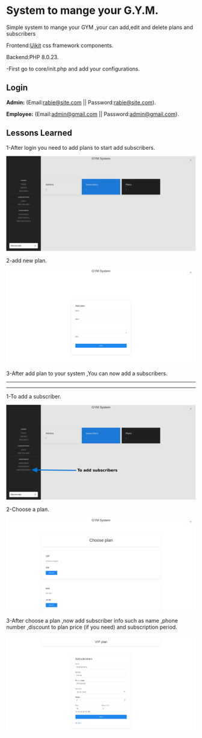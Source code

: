 
# System to mange your G.Y.M.



Simple system to mange your GYM ,your can add,edit and delete plans and subscribers

Frontend:[Uikit](https://getuikit.com/) css framework components.

Backend:PHP 8.0.23.

-First go to core/init.php and add your configurations.

## Login

**Admin:** (Email:rabie@site.com || Password:rabie@site.com).

**Employee:** (Email:admin@gmail.com || Password:admin@gmail.com).




## Lessons Learned

1-After login you need to add plans to start add subscribers.






![App Screenshot](https://github.com/Rabie-s/php-gym-system/blob/main/screenShots/panel.png?raw=true)

2-add new plan.

![App Screenshot](https://github.com/Rabie-s/php-gym-system/blob/main/screenShots/add-new-plan.png?raw=true)

3-After add plan to your system ,You can now add a subscribers.
__________________________________________________________________
__________________________________________________________________
1-To add a subscriber.

![App Screenshot](https://github.com/Rabie-s/php-gym-system/blob/main/screenShots/panel2.png?raw=true)

2-Choose a plan.

![App Screenshot](https://github.com/Rabie-s/php-gym-system/blob/main/screenShots/add-new-subscriber-choose-plan.png?raw=true)

3-After choose a plan ,now add subscriber info such as name ,phone number ,discount to plan price (if you need) and subscription period.

![App Screenshot](https://github.com/Rabie-s/php-gym-system/blob/main/screenShots/add-new-subscribe-2.png?raw=true)
